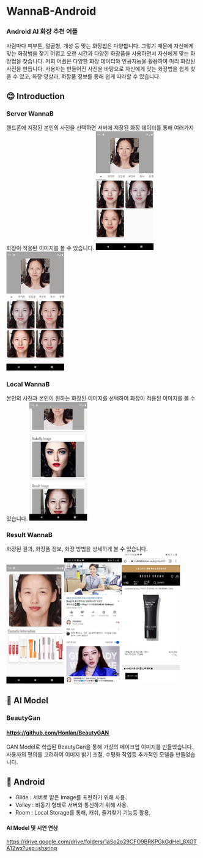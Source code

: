# WannaB-Android
### Android AI 화장 추천 어플
사람마다 피부톤, 얼굴형, 개성 등 맞는 화장법은 다양합니다. 그렇기 때문에 자신에게 맞는 화장법을 찾기 어렵고 오랜 시간과 다양한 화장품을 사용하면서 자신에게 맞는 화장법을 찾습니다.
저희 어플은 다양한 화장 데이터와 인공지능을 활용하여 미리 화장된 사진을 만듭니다. 사용자는 만들어진 사진을 바탕으로 자신에게 맞는 화장법을 쉽게 찾을 수 있고, 화장 영상과, 화장품 정보를 통해 쉽게 따라할 수 있습니다.

## 😊 Introduction
### Server WannaB 
핸드폰에 저장된 본인의 사진을 선택하면 서버에 저장된 화장 데이터를 통해 여러가지 화장이 적용된 이미지를 볼 수 있습니다.
<img src="./readme/ServerWannaB1.png" alt="ServerWannaB1" width="30%"><img src="./readme/SeverWannaB2.png" alt="SeverWannaB2" width="30%">

### Local WannaB
본인의 사진과 본인이 원하는 화장된 이미지를 선택하여 화장이 적용된 이미지를 볼 수 있습니다.
<img src="./readme/LocalWannaB1.png" alt="LocalWannaB1" width="30%">

### Result WannaB
화장된 결과, 화장품 정보, 화장 방법을 상세하게 볼 수 있습니다.
<img src="./readme/1.png" alt="1" width="30%"><img src="./readme/2.png" alt="2" width="30%"><img src="./readme/3.png" alt="3" width="30%">

## 📜 AI Model
### BeautyGan
#### https://github.com/Honlan/BeautyGAN
GAN Model로 학습된 BeautyGan을 통해 가상의 메이크업 이미지를 만들었습니다. 사용자의 편의를 고려하여 이미지 밝기 조절, 수평화 작업등 추가적인 모델을 만들었습니다.

## 📱 Android
* Glide : 서버로 받은 Image를 표현하기 위해 사용.
* Volley : 비동기 형태로 서버와 통신하기 위해 사용.
* Room : Local Storage를 통해, 캐쉬, 즐겨찾기 기능등 활용.

#### AI Model 및 시연 연상
https://drive.google.com/drive/folders/1aSo2o29CFO9BRKPGkGdHel_8XGTA12wx?usp=sharing